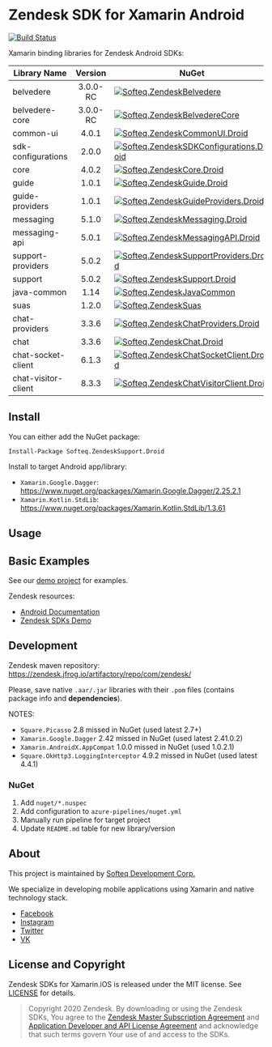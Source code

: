 # Zendesk SDK for Xamarin Android

[![Build Status](https://dev.azure.com/SofteqDevelopment/Xamarin.Binding.Libraries/_apis/build/status/zendesk-android-dev?branchName=main)](https://dev.azure.com/SofteqDevelopment/Xamarin.Binding.Libraries/_build/latest?definitionId=177&branchName=main)


Xamarin binding libraries for Zendesk Android SDKs:

Library Name  | Version        | NuGet
--------------|:--------------:|----------
belvedere | 3.0.0-RC | [![Softeq.ZendeskBelvedere](https://buildstats.info/nuget/Softeq.ZendeskBelvedere?includePreReleases=true)](https://www.nuget.org/packages/Softeq.ZendeskBelvedere)
belvedere-core | 3.0.0-RC | [![Softeq.ZendeskBelvedereCore](https://buildstats.info/nuget/Softeq.ZendeskBelvedereCore?includePreReleases=true)](https://www.nuget.org/packages/Softeq.ZendeskBelvedereCore)
common-ui | 4.0.1 | [![Softeq.ZendeskCommonUI.Droid](https://buildstats.info/nuget/Softeq.ZendeskCommonUI.Droid?includePreReleases=true)](https://www.nuget.org/packages/Softeq.ZendeskCommonUI.Droid)
sdk-configurations | 2.0.0 | [![Softeq.ZendeskSDKConfigurations.Droid](https://buildstats.info/nuget/Softeq.ZendeskSDKConfigurations.Droid?includePreReleases=true)](https://www.nuget.org/packages/Softeq.ZendeskSDKConfigurations.Droid)
core | 4.0.2 | [![Softeq.ZendeskCore.Droid](https://buildstats.info/nuget/Softeq.ZendeskCore.Droid?includePreReleases=true)](https://www.nuget.org/packages/Softeq.ZendeskCore.Droid)
guide | 1.0.1 | [![Softeq.ZendeskGuide.Droid](https://buildstats.info/nuget/Softeq.ZendeskGuide.Droid?includePreReleases=true)](https://www.nuget.org/packages/Softeq.ZendeskGuide.Droid)
guide-providers | 1.0.1 | [![Softeq.ZendeskGuideProviders.Droid](https://buildstats.info/nuget/Softeq.ZendeskGuideProviders.Droid?includePreReleases=true)](https://www.nuget.org/packages/Softeq.ZendeskGuideProviders.Droid)
messaging | 5.1.0 | [![Softeq.ZendeskMessaging.Droid](https://buildstats.info/nuget/Softeq.ZendeskMessaging.Droid?includePreReleases=true)](https://www.nuget.org/packages/Softeq.ZendeskMessaging.Droid)
messaging-api | 5.0.1 | [![Softeq.ZendeskMessagingAPI.Droid](https://buildstats.info/nuget/Softeq.ZendeskMessagingAPI.Droid?includePreReleases=true)](https://www.nuget.org/packages/Softeq.ZendeskMessagingAPI.Droid)
support-providers | 5.0.2 | [![Softeq.ZendeskSupportProviders.Droid](https://buildstats.info/nuget/Softeq.ZendeskSupportProviders.Droid?includePreReleases=true)](https://www.nuget.org/packages/Softeq.ZendeskSupportProviders.Droid)
support | 5.0.2 | [![Softeq.ZendeskSupport.Droid](https://buildstats.info/nuget/Softeq.ZendeskSupport.Droid?includePreReleases=true)](https://www.nuget.org/packages/Softeq.ZendeskSupport.Droid)
java-common | 1.14 | [![Softeq.ZendeskJavaCommon](https://buildstats.info/nuget/Softeq.ZendeskJavaCommon?includePreReleases=true)](https://www.nuget.org/packages/Softeq.ZendeskJavaCommon)
suas | 1.2.0 | [![Softeq.ZendeskSuas](https://buildstats.info/nuget/Softeq.ZendeskSuas?includePreReleases=true)](https://www.nuget.org/packages/Softeq.ZendeskSuas)
chat-providers | 3.3.6 | [![Softeq.ZendeskChatProviders.Droid](https://buildstats.info/nuget/Softeq.ZendeskChatProviders.Droid?includePreReleases=true)](https://www.nuget.org/packages/Softeq.ZendeskChatProviders.Droid)
chat | 3.3.6 | [![Softeq.ZendeskChat.Droid](https://buildstats.info/nuget/Softeq.ZendeskChat.Droid?includePreReleases=true)](https://www.nuget.org/packages/Softeq.ZendeskChat.Droid)
chat-socket-client | 6.1.3 | [![Softeq.ZendeskChatSocketClient.Droid](https://buildstats.info/nuget/Softeq.ZendeskChatSocketClient.Droid?includePreReleases=true)](https://www.nuget.org/packages/Softeq.ZendeskChatSocketClient.Droid)
chat-visitor-client | 8.3.3 | [![Softeq.ZendeskChatVisitorClient.Droid](https://buildstats.info/nuget/Softeq.ZendeskChatVisitorClient.Droid?includePreReleases=true)](https://www.nuget.org/packages/Softeq.ZendeskChatVisitorClient.Droid)

## Install

You can either add the NuGet package:

```
Install-Package Softeq.ZendeskSupport.Droid
```

Install to target Android app/library:

- `Xamarin.Google.Dagger`: https://www.nuget.org/packages/Xamarin.Google.Dagger/2.25.2.1
- `Xamarin.Kotlin.StdLib`: https://www.nuget.org/packages/Xamarin.Kotlin.StdLib/1.3.61

## Usage

## Basic Examples

See our [demo project](/sample) for examples.

Zendesk resources:

- [Android Documentation](https://developer.zendesk.com/documentation/zendesk-sdks/sdks/android/getting_started/)
- [Zendesk SDKs Demo](https://github.com/zendesk/android_sdk_demo_apps/)

## Development

Zendesk maven repository: https://zendesk.jfrog.io/artifactory/repo/com/zendesk/

Please, save native `.aar/.jar` libraries with their `.pom` files (contains package info and **dependencies**).

NOTES:

- `Square.Picasso` 2.8 missed in NuGet (used latest 2.7+)
- `Xamarin.Google.Dagger` 2.42 missed in NuGet (used latest 2.41.0.2)
- `Xamarin.AndroidX.AppCompat` 1.0.0 missed in NuGet (used 1.0.2.1)
- `Square.OkHttp3.LoggingInterceptor` 4.9.2 missed in NuGet (used latest 4.4.1)

### NuGet

1. Add `nuget/*.nuspec`
2. Add configuration to `azure-pipelines/nuget.yml`
3. Manually run pipeline for target project
4. Update `README.md` table for new library/version

## About

This project is maintained by [Softeq Development Corp.](https://www.softeq.com/)

We specialize in developing mobile applications using Xamarin and native technology stack.

- [Facebook](https://web.facebook.com/Softeq.by/)
- [Instagram](https://www.instagram.com/softeq/)
- [Twitter](https://twitter.com/Softeq)
- [VK](https://vk.com/club21079655)

## License and Copyright

Zendesk SDKs for Xamarin.iOS is released under the MIT license. See [LICENSE](LICENSE) for details.

> Copyright 2020 Zendesk. By downloading or using the Zendesk SDKs, You agree to the [Zendesk Master Subscription Agreement](https://www.zendesk.com/company/customers-partners/#master-subscription-agreement) and [Application Developer and API License Agreement](https://www.zendesk.com/company/customers-partners/#application-developer-api-license-agreement) and acknowledge that such terms govern Your use of and access to the SDKs.
